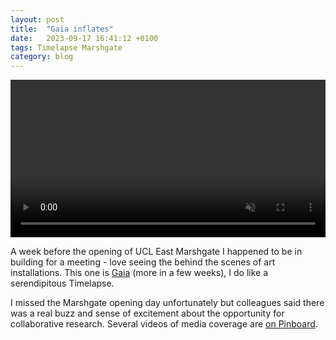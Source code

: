 ```yaml
---
layout: post
title:  "Gaia inflates"
date:   2023-09-17 16:41:12 +0100
tags: Timelapse Marshgate
category: blog 
---
```


<video width=100% preload="auto" muted loop>
  <source src="https://live.staticflickr.com/video/53190187484/41f38c330a/1080p.mp4" type="video/mp4">
</video>

A week before the opening of UCL East Marshgate I happened to be in building for a meeting - love seeing the behind the scenes of art installations. This one is [Gaia](https://www.flickr.com/photos/pseudonomad/53190187484/) (more in a few weeks), I do like a serendipitous Timelapse.

I missed the Marshgate opening day unfortunately but colleagues said there was a real buzz and sense of excitement about the opportunity for collaborative research. Several videos of media coverage are [on Pinboard](https://pinboard.in/u:dunc/t:marshgate/t:opening/).
